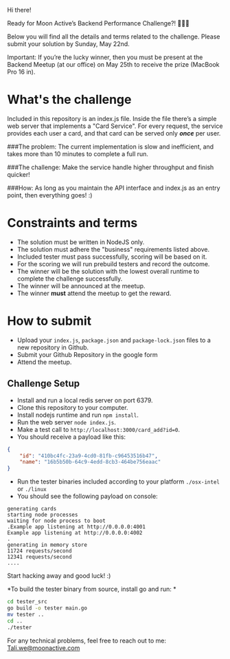 Hi there!

Ready for Moon Active’s Backend Performance Challenge?! 🚀💪🏻

Below you will find all the details and terms related to the challenge. Please submit your solution by Sunday, May 22nd.

Important: If you’re the lucky winner, then you must be present at the Backend Meetup (at our office) on May 25th to receive the prize (MacBook Pro 16 in).


# What's the challenge

Included in this repository is an index.js file.
Inside the file there’s a simple web server that implements a "Card Service".
For every request, the service provides each user a card, and that card can be served only ***once*** per user.

###The problem:
The current implementation is slow and inefficient, and takes more than 10 minutes to complete a full run.

###The challenge:
Make the service handle higher throughput and finish quicker!

###How:
As long as you maintain the API interface and index.js as an entry point, then everything goes! :)

# Constraints and terms
+ The solution must be written in NodeJS only.
+ The solution must adhere the "business" requirements listed above.
+ Included tester must pass successfully, scoring will be based on it.
+ For the scoring we will run prebuild testers and record the outcome.
+ The winner will be the solution with the lowest overall runtime to complete the challenge successfully.
+ The winner will be announced at the meetup.
+ The winner **must** attend the meetup to get the reward. 

# How to submit
- Upload  your `index.js`, `package.json` and `package-lock.json` files to a new repository in Github.
- Submit your Github Repository in the google form
- Attend the meetup.

## Challenge Setup

- Install and run a local redis server on port 6379.
- Clone this repository to your computer.
- Install nodejs runtime and run `npm install`.
- Run the web server `node index.js`.
- Make a test call to `http://localhost:3000/card_add?id=0`.
- You should receive a payload like this:
```json
{
    "id": "410bc4fc-23a9-4cd0-81fb-c96453516b47",
    "name": "16b5b50b-64c9-4edd-8cb3-464be756eaac"
}
```
- Run the tester binaries included according to your platform `./osx-intel` or `./linux`
- You should see the following payload on console:
```text
generating cards
starting node processes
waiting for node process to boot
.Example app listening at http://0.0.0.0:4001
Example app listening at http://0.0.0.0:4002
.
generating in memory store
11724 requests/second
12341 requests/second
....
```
Start hacking away and good luck! :)


*To build the tester binary from source, install go and run: *
```bash
cd tester_src 
go build -o tester main.go 
mv tester .. 
cd ..
./tester
```

For any technical problems, feel free to reach out to me:
Tali.we@moonactive.com
